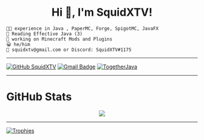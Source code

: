 <!---
SquidXTV/SquidXTV is a ✨ special ✨ repository because its `README.md` (this file) appears on your GitHub profile.
You can click the Preview link to take a look at your changes.
--->

<h1 align="center">Hi 👋, I'm SquidXTV!</h1>

``` 
👨‍💻 experience in Java , PaperMC, Forge, SpigotMC, JavaFX
📖 Reading Effective Java (3)
📝 working on Minecraft Mods and Plugins
😀 he/him
📮 squidxtv@gmail.com or Discord: SquidXTV#1175
```
---

[![GitHub SquidXTV](https://img.shields.io/github/followers/SquidXTV?label=follow&style=social)](https://github.com/SquidXTV)
[![Gmail Badge](https://img.shields.io/badge/SquidXTV-EA4335?style=flat&logo=gmail&logoColor=dfdfdf&link=mailto:squidxtv@gmail.com)](mailto:squidxtv@gmail.com)
[![TogetherJava](https://img.shields.io/badge/TogetherJava-EA4335?style=flat&logo=discord&logoColor=ffffff&color=768BD5)](https://discord.com/invite/XXFUXzK)

---
# **GitHub Stats**
<div align="center">
       <img src="https://github-readme-stats.vercel.app/api?username=squidxtv&show_icons=true&theme=algolia">
<!--        <img align="right" src="https://media.giphy.com/media/ftAyb0CG1FNAIZt4SO/giphy.gif" width="35%"> -->
</div>

---
[![Trophies](https://github-profile-trophy.vercel.app/?username=squidxtv)](https://github.com/ryo-ma/github-profile-trophy)

<!---
---
# **Projects**
<span align="center">
    <img src="">
    <img src="">
</span>
--->
